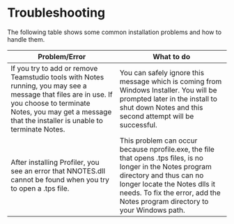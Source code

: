 # Troubleshooting
The following table shows some common installation problems and how to handle them.

| Problem/Error | What to do |
| --- | --- |
| If you try to add or remove Teamstudio tools with Notes running, you may see a message that files are in use. If you choose to terminate Notes, you may get a message that the installer is unable to terminate Notes. | You can safely ignore this message which is coming from Windows Installer. You will be prompted later in the install to shut down Notes and this second attempt will be successful. |
| After installing Profiler, you see an error that NNOTES.dll cannot be found when you try to open a .tps file. | This problem can occur because nprofile.exe, the file that opens .tps files, is no longer in the Notes program directory and thus can no longer locate the Notes dlls it needs. To fix the error, add the Notes program directory to your Windows path. |

